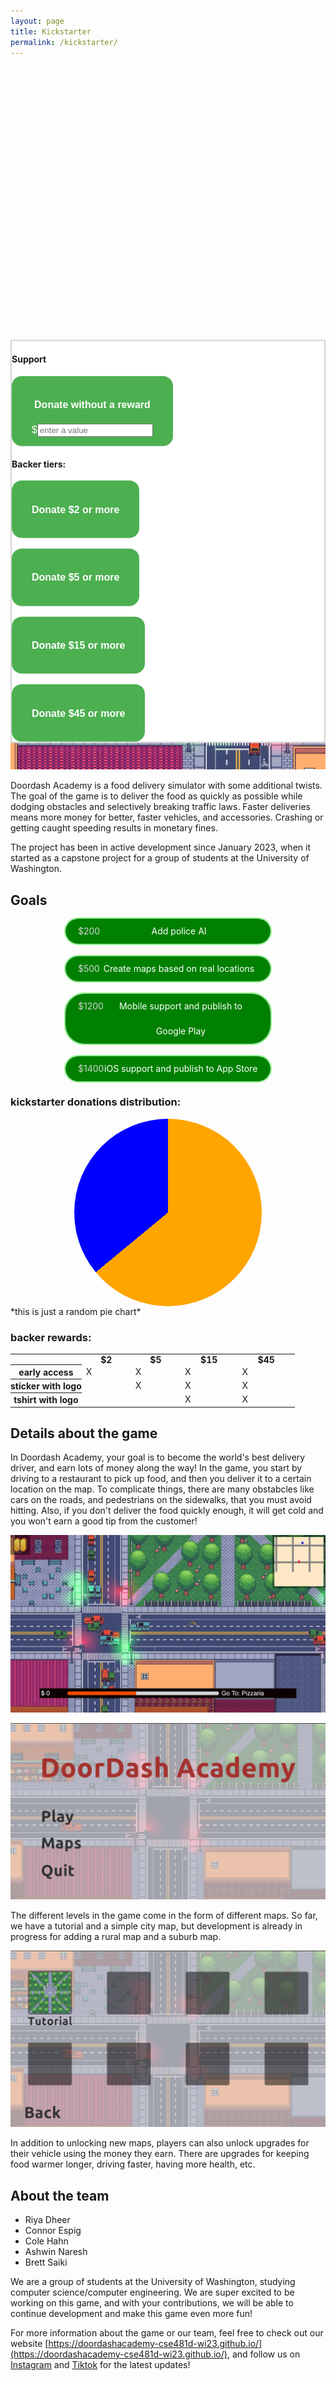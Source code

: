 ```yaml
---
layout: page
title: Kickstarter
permalink: /kickstarter/
---
```

<style>
.post {
    background: #F0F0F0;
}
.sidebar {
    position: sticky;
    border: 2px solid lightgray;
    min-width: max-content;
    background: white;
    overflow-y: auto;
    top: 15vh;
    max-height: 75vh;
}
.sidebar button {
    background-color: #4CAF50;
    border: none;
    border-radius: 1em;
    color: white;
    padding: 15px 32px;
    text-align: center;
    text-decoration: none;
    display: inline-block;
    font-size: 16px;
    box-shadow: 0px 8px 24px;
    transition: all 100ms;
}
.sidebar button:hover {
    cursor: pointer;
    transform: scale(1.03);

}
.page-content .wrapper {
    display: flex;
    justify-content: space-evenly;
    max-width: none;
}
.page-content .wrapper:after {
    content: none;
}
.page-content .wrapper .post {
    max-width: calc(800px - (30px * 2))
}
.goal {
    background: green;
    border-radius: 30px;
    padding-left: 20px;
    padding-right: 20px;
    line-height: 40px;
    text-align: center;
    width: 30vw;
    margin-left: auto;
    margin-right: auto;
    margin-bottom: 20px;
    outline: 2px solid lightgreen;
    color: white;
    display: flex;
}
.goal .price {
    color: lightgray;
    flex-grow: 0;
}
.goal .goal-name {
    flex-grow: 1;
}
.piechart {
  width: 300px;
  height: 300px;
  background-image: conic-gradient(orange 64%, blue 37%);
  border-radius: 50%;
  margin: auto;
}
th {
    padding: 0px;
}
</style>

<div id="kickstarter-sidebar" class="sidebar">
    <h4><b>Support</b></h4>
    <button><h4>Donate without a reward</h4><label>$</label><input placeholder="enter a value"/></button><br />
    <h4>Backer tiers:</h4>
    <button><h4>Donate $2 or more</h4></button><br /><br />
    <button><h4>Donate $5 or more</h4></button><br /><br />
    <button><h4>Donate $15 or more</h4></button><br /><br />
    <button><h4>Donate $45 or more</h4></button><br />
</div>



#### this is our mock kickstarter page
--------
## Doordash Academy
![Key Visial](/assets/img/KeyVisual.png)
<!-- maybe replace this with trailer video once we have it -->

Doordash Academy is a food delivery simulator with some additional twists. The goal of the game is to deliver the food as quickly as possible while dodging obstacles and selectively breaking traffic laws. Faster deliveries means more money for better, faster vehicles, and accessories. Crashing or getting caught speeding results in monetary fines.

The project has been in active development since January 2023, when it started as a capstone project for a group of students at the University of Washington.

## Goals
<div class="goal">
    <label class="price">$200</label>
    <label class="goal-name">Add police AI</label>
</div>
<div class="goal">
    <label class="price">$500</label>
    <label class="goal-name">Create maps based on real locations</label>
</div>
<div class="goal">
    <label class="price">$1200</label>
    <label class="goal-name">Mobile support and publish to Google Play</label>
</div>
<div class="goal">
    <label class="price">$1400</label>
    <label class="goal-name">iOS support and publish to App Store</label>
</div>

### kickstarter donations distribution:
<div class="piechart"></div>
*this is just a random pie chart*


### backer rewards:
<table>
    <tr>
        <th width="25%"></th>
        <th>$2</th>
        <th>$5</th>
        <th>$15</th>
        <th>$45</th>
    </tr>
    <tr>
        <th>early access</th>
        <td>X</td>
        <td>X</td>
        <td>X</td>
        <td>X</td>
    </tr>
    <tr>
        <th>sticker with logo</th>
        <td></td>
        <td>X</td>
        <td>X</td>
        <td>X</td>
    </tr>
    <tr>
        <th>tshirt with logo</th>
        <td></td>
        <td></td>
        <td>X</td>
        <td>X</td>
    </tr>
</table>

## Details about the game
In Doordash Academy, your goal is to become the world's best delivery driver, and earn lots of money along the way!
In the game, you start by driving to a restaurant to pick up food, and then you deliver it to a certain location on the map. To complicate things, there are many obstabcles like cars on the roads, and pedestrians on the sidewalks, that you must avoid hitting. Also, if you don't deliver the food quickly enough, it will get cold and you won't earn a good tip from the customer!

![Gameplay screenshot](/assets/img/zoom-driving.png)

![Main Menu screenshot](/assets/img/main-menu.png)

The different levels in the game come in the form of different maps. So far, we have a tutorial and a simple city map, but development is already in progress for adding a rural map and a suburb map.

![Map Menu screen](/assets/img/maps-menu.png)

In addition to unlocking new maps, players can also unlock upgrades for their vehicle using the money they earn. There are upgrades for keeping food warmer longer, driving faster, having more health, etc.

## About the team
 * Riya Dheer
 * Connor Espig
 * Cole Hahn
 * Ashwin Naresh
 * Brett Saiki

We are a group of students at the University of Washington, studying computer science/computer engineering. We are super excited to be working on this game, and with your contributions, we will be able to continue development and make this game even more fun!

For more information about the game or our team, feel free to check out our website [https://doordashacademy-cse481d-wi23.github.io/](https://doordashacademy-cse481d-wi23.github.io/), and follow us on [Instagram](https://instagram.com/doordashacademygame) and [Tiktok](https://tiktok.com/@doordash_academy_game) for the latest updates!


<script>
var wrapper = document.getElementsByClassName("wrapper")[1];
var sidebar = document.getElementById("kickstarter-sidebar");
wrapper.append(sidebar);
var copy = sidebar.cloneNode(true);
copy.style.visibility = "hidden";
wrapper.prepend(copy);
</script>